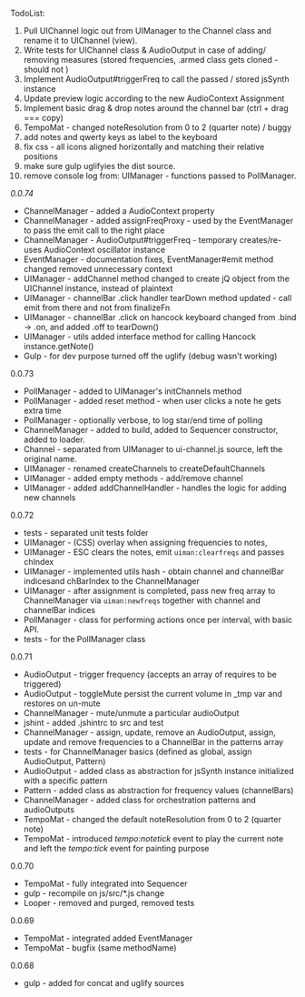 TodoList:

1. Pull UIChannel logic out from UIManager to the Channel class and rename it to UIChannel (view).
2. Write tests for UIChannel class & AudioOutput in case of adding/ removing measures (stored frequencies, .armed class gets cloned - should not )
3. Implement AudioOutput#triggerFreq to call the passed / stored jsSynth instance
4. Update preview logic according to the new AudioContext Assignment
5. Implement basic drag & drop notes around the channel bar (ctrl + drag === copy)
6. TempoMat - changed noteResolution from 0 to 2 (quarter note) / buggy
7. add notes and qwerty keys as label to the keyboard
8. fix css - all icons aligned horizontally and matching their relative positions
9. make sure gulp uglifyies the dist source.
10. remove console log from: UIManager - functions passed to PollManager.

*0.0.74*
* ChannelManager - added a AudioContext property
* ChannelManager - added assignFreqProxy - used by the EventManager to pass the emit call to the right place
* ChannelManager - AudioOutput#triggerFreq - temporary creates/re-uses AudioContext oscillator instance
* EventManager - documentation fixes, EventManager#emit method changed removed unnecessary context
* UIManager - addChannel method changed to create jQ object from the UIChannel instance, instead of plaintext
* UIManager - channelBar .click handler tearDown method updated - call emit from there and not from finalizeFn
* UIManager - channelBar .click on hancock keyboard changed from .bind -> .on, and added .off to tearDown()
* UIManager - utils added interface method for calling Hancock instance.getNote()
* Gulp - for dev purpose turned off the uglify (debug wasn't working)

0.0.73

* PollManager - added to UIManager's initChannels method
* PollManager - added reset method - when user clicks a note he gets extra time
* PollManager - optionally verbose, to log star/end time of polling
* ChannelManager - added to build, added to Sequencer constructor, added to loader.
* Channel - separated from UIManager to ui-channel.js source, left the original name.
* UIManager - renamed createChannels to createDefaultChannels
* UIManager - added empty methods - add/remove channel
* UIManager - added addChannelHandler - handles the logic for adding new channels

0.0.72

* tests - separated unit tests folder
* UIManager - (CSS) overlay when assigning frequencies to notes,
* UIManager - ESC clears the notes, emit `uiman:clearfreqs` and passes chIndex 
* UIManager - implemented utils hash - obtain channel and channelBar indicesand chBarIndex to the ChannelManager
* UIManager - after assignment is completed, pass new freq array to ChannelManager via `uiman:newfreqs` together with channel and channelBar indices
* PollManager - class for performing actions once per interval, with basic API.
* tests - for the PollManager class

0.0.71

* AudioOutput - trigger frequency (accepts an array of requires to be triggered)
* AudioOutput - toggleMute persist the current volume in _tmp var and restores on un-mute
* ChannelManager - mute/unmute a particular audioOutput
* jshint - added .jshintrc to src and test
* ChannelManager - assign, update, remove an AudioOutput, assign, update and remove frequencies to a ChannelBar in the patterns array
* tests - for ChannelManager basics (defined as global, assign AudioOutput, Pattern)
* AudioOutput - added class as abstraction for jsSynth instance initialized with a specific pattern
* Pattern - added class as abstraction for frequency values (channelBars)
* ChannelManager - added class for orchestration patterns and audioOutputs
* TempoMat - changed the default noteResolution from 0 to 2 (quarter note)
* TempoMat - introduced *tempo:notetick* event to play the current note and left the *tempo:tick* event for painting purpose

0.0.70

* TempoMat - fully integrated into Sequencer
* gulp - recompile on js/src/*.js change
* Looper - removed and purged, removed tests

0.0.69

* TempoMat - integrated added EventManager
* TempoMat - bugfix (same methodName)

0.0.68

* gulp - added for concat and uglify sources